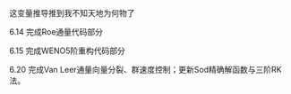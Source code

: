 这变量推导推到我不知天地为何物了


6.14 完成Roe通量代码部分


6.15 完成WENO5阶重构代码部分

6.20 完成Van Leer通量向量分裂、群速度控制；更新Sod精确解函数与三阶RK法。
